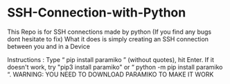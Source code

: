 # SSH-Connection-with-Python
This Repo is for SSH connections made by python (If you find any bugs dont hesitate  to fix)
What it does is simply creating an SSH connection between you and in a Device

Instructions :
Type “ pip install paramiko ” (without quotes), hit Enter.
If it doesn't work, try "pip3 install paramiko" or “ python -m pip install paramiko “.
WARNING: YOU NEED TO DOWNLOAD PARAMIKO TO MAKE IT WORK 

